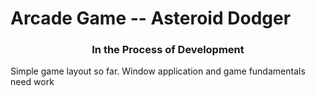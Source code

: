 
# Arcade Game -- Asteroid Dodger

<h3 align="center">In the Process of Development</h3>
Simple game layout so far. Window application and game fundamentals need work
